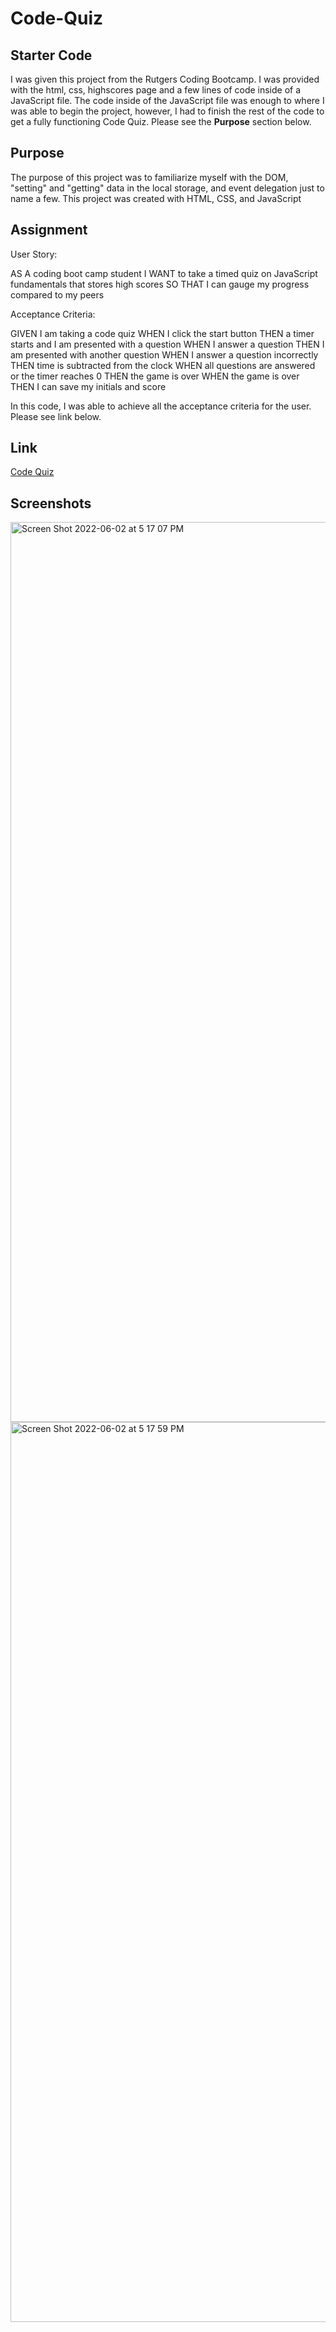 # Code-Quiz

## Starter Code

I was given this project from the Rutgers Coding Bootcamp. I was provided with the html, css, highscores page and a few lines of code inside of a JavaScript file. The code inside of the JavaScript file was enough to where I was able to begin the project, however, I had to finish the rest of the code to get a fully functioning Code Quiz. Please see the <strong>Purpose</strong> section below.

## Purpose

The purpose of this project was to familiarize myself with the DOM, "setting" and "getting" data in the local storage, and event delegation just to name a few. This project was created with HTML, CSS, and JavaScript

## Assignment

User Story:

AS A coding boot camp student
I WANT to take a timed quiz on JavaScript fundamentals that stores high scores
SO THAT I can gauge my progress compared to my peers

Acceptance Criteria:

GIVEN I am taking a code quiz
WHEN I click the start button
THEN a timer starts and I am presented with a question
WHEN I answer a question
THEN I am presented with another question
WHEN I answer a question incorrectly
THEN time is subtracted from the clock
WHEN all questions are answered or the timer reaches 0
THEN the game is over
WHEN the game is over
THEN I can save my initials and score

In this code, I was able to achieve all the acceptance criteria for the user. Please see link below.

## Link

<a href="https://stephont.github.io/code-quiz/index.html"> Code Quiz</a>

## Screenshots

<img width="1440" alt="Screen Shot 2022-06-02 at 5 17 07 PM" src="https://user-images.githubusercontent.com/104699408/171740414-f7a237bc-84bc-494a-9a37-9bce80560e16.png">

<img width="1440" alt="Screen Shot 2022-06-02 at 5 17 59 PM" src="https://user-images.githubusercontent.com/104699408/171740441-7e7cefa1-b08c-42af-b880-d152189ce85f.png">
